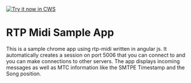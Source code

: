 <a target="_blank" href="https://chrome.google.com/webstore/detail/rtp-midi-sample-app/dmjkmgomjplmdllbfkalbhehoebnfjhg">![Try it now in CWS](https://raw.github.com/GoogleChrome/chrome-app-samples/master/tryitnowbutton.png "Click here to install this sample from the Chrome Web Store")</a>

# RTP Midi Sample App

This is a sample chrome app using rtp-midi written in angular js. It automatically creates a session on port 5006 that you can connect to and you can make connections to other servers. The app displays incoming messages as well as MTC information like the SMTPE Timestamp and the Song position.